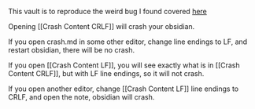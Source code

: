 This vault is to reproduce the weird bug I found covered [here](https://forum.obsidian.md/t/obsidian-crashes-in-very-specific-circumstances-due-to-lf-vs-crlf/85190)

Opening [[Crash Content CRLF]] will crash your obsidian. 

If you open crash.md in some other editor, change line endings to LF, and restart obsidian, there will be no crash.

If you open [[Crash Content LF]], you will see exactly what is in [[Crash Content CRLF]], but with LF line endings, so it will not crash.

If you open another editor, change [[Crash Content LF]] line endings to CRLF, and open the note, obsidian will crash.
